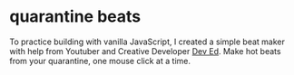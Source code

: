 # quarantine beats

To practice building with vanilla JavaScript, I created a simple beat maker with help from Youtuber and Creative Developer [Dev Ed](https://www.youtube.com/watch?v=2VJlzeEVL8A). 
Make hot beats from your quarantine, one mouse click at a time.
